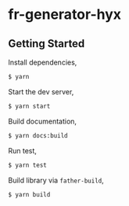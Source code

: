 # fr-generator-hyx

## Getting Started

Install dependencies,

```bash
$ yarn
```

Start the dev server,

```bash
$ yarn start
```

Build documentation,

```bash
$ yarn docs:build
```

Run test,

```bash
$ yarn test
```

Build library via `father-build`,

```bash
$ yarn build
```

